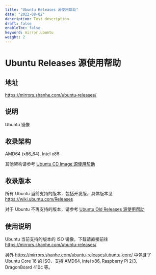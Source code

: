 ```yaml
---
title: "Ubuntu Releases 源使用帮助"
date: "2022-08-02"
description: Test description
draft: false
enableToc: false
keyword: mirror,ubuntu
weight: 2
---
```


# Ubuntu Releases 源使用帮助

## 地址

https://mirrors.shanhe.com/ubuntu-releases/

## 说明

Ubuntu 镜像

## 收录架构

AMD64 (x86_64), Intel x86

其他架构请参考 [Ubuntu CD Image 源使用帮助](http://mirrors.shanhe.com/manual/mirrors/Ubuntu%20CD%20Image)

## 收录版本

所有 Ubuntu 当前支持的版本，包括开发版，具体版本见 https://wiki.ubuntu.com/Releases

对于 Ubuntu 不再支持的版本，请参考 [Ubuntu Old Releases 源使用帮助](http://mirrors.ustc.edu.cn/manual/mirrors/Ubuntu%20Old%20Releases)

## 使用说明

Ubuntu 当前支持的版本的 ISO 镜像，下载请直接前往 https://mirrors.shanhe.com/ubuntu-releases/

另外 https://mirrors.shanhe.com/ubuntu-releases/ubuntu-core/ 中包含了 Ubuntu Core 16 的 ISO，支持 AMD64, Intel x86, Raspberry Pi 2/3, DragonBoard 410c 等。